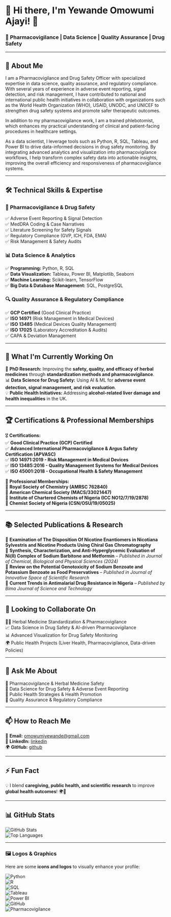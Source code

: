 
# 🌟 **Hi there, I'm Yewande Omowumi Ajayi!** 👋  

### 🚀 **Pharmacovigilance | Data Science | Quality Assurance | Drug Safety**  

---

## 🔬 **About Me**  

I am a Pharmacovigilance and Drug Safety Officer with specialized expertise in data science, quality assurance, and regulatory compliance. With several years of experience in adverse event reporting, signal detection, and risk management, I have contributed to national and international public health initiatives in collaboration with organizations such as the World Health Organization (WHO), USAID, UNODC, and UNICEF to strengthen drug safety systems and promote safer therapeutic outcomes.

In addition to my pharmacovigilance work, I am a trained phlebotomist, which enhances my practical understanding of clinical and patient-facing procedures in healthcare settings.

As a data scientist, I leverage tools such as Python, R, SQL, Tableau, and Power BI to drive data-informed decisions in drug safety monitoring. By integrating advanced analytics and visualization into pharmacovigilance workflows, I help transform complex safety data into actionable insights, improving the overall efficiency and responsiveness of pharmacovigilance systems.

---

## 🛠 **Technical Skills & Expertise**  

### 🏥 **Pharmacovigilance & Drug Safety**  
✅ Adverse Event Reporting & Signal Detection  
✅ MedDRA Coding & Case Narratives  
✅ Literature Screening for Safety Signals  
✅ Regulatory Compliance (GVP, ICH, FDA, EMA)  
✅ Risk Management & Safety Audits  

### 📊 **Data Science & Analytics**  
✅ **Programming:** Python, R, SQL  
✅ **Data Visualization:** Tableau, Power BI, Matplotlib, Seaborn  
✅ **Machine Learning:** Scikit-learn, TensorFlow  
✅ **Big Data & Database Management:** SQL, PostgreSQL  

### 🔍 **Quality Assurance & Regulatory Compliance**  
✅ **GCP Certified** (Good Clinical Practice)  
✅ **ISO 14971** (Risk Management in Medical Devices)  
✅ **ISO 13485** (Medical Devices Quality Management)  
✅ **ISO 17025** (Laboratory Accreditation & Audits)  
✅ CAPA & Deviation Management  

---

## 🎯 **What I'm Currently Working On**  
🔬 **PhD Research:** Improving the **safety, quality, and efficacy of herbal medicines** through **standardization methods and pharmacovigilance**.  
📊 **Data Science for Drug Safety:** Using AI & ML for **adverse event detection, signal management, and risk evaluation**.  
💡 **Public Health Initiatives:** Addressing **alcohol-related liver damage and health inequalities** in the UK.  

---

## 🏆 **Certifications & Professional Memberships**  

🎖 **Certifications:**  
✅ **Good Clinical Practice (GCP) Certified**  
✅ **Advanced International Pharmacovigilance & Argus Safety Certification (APVASC)**  
✅ **ISO 14971:2019 - Risk Management in Medical Devices**  
✅ **ISO 13485:2016 - Quality Management Systems for Medical Devices**  
✅ **ISO 45001:2018 - Occupational Health & Safety Management**  

👥 **Professional Memberships:**  
🔹 **Royal Society of Chemistry (AMRSC 762840)**  
🔹 **American Chemical Society (MACS/33021447)**  
🔹 **Institute of Chartered Chemists of Nigeria (ICC NO12/7/19/2878)**  
🔹 **Chemist Society of Nigeria (CSN/OSU/19/05025)**  

---

## 📚 **Selected Publications & Research**  

📄 **Examination of The Disposition Of Nicotine Enantiomers in Nicotiana Sylvestris and Nicotine Products Using Chiral Gas Chromatography**  
📄 **Synthesis, Characterization, and Anti-Hyperglycemic Evaluation of Ni(II) Complex of Sodium Barbitone and Metformin** – *Published in Journal of Chemical, Biological and Physical Sciences (2024)*  
📄 **Review on the Potential Genotoxicity of Sodium Benzoate and Potassium Benzoate as Food Preservatives** – *Published in Journal of Innovative Space of Scientific Research*  
📄 **Current Trends in Antimalarial Drug Resistance in Nigeria** – *Published by Bima Journal of Science and Technology*  

---

## 🤝 **Looking to Collaborate On**  
👩‍⚕️ Herbal Medicine Standardization & Pharmacovigilance  
📈 Data Science in Drug Safety & AI-driven Pharmacovigilance  
📊 Advanced Visualization for Drug Safety Monitoring  
🌍 Public Health Projects (Liver Health, Pharmacovigilance, Data-driven Policies)  

---

## 💬 **Ask Me About**  
🔹 Pharmacovigilance & Herbal Medicine Safety  
🔹 Data Science for Drug Safety & Adverse Event Reporting  
🔹 Public Health Strategies & Health Promotion  
🔹 Quality Assurance & Regulatory Compliance  

---

## 📫 **How to Reach Me**  

📧 **Email:** [omowumiyewande@gmail.com](mailto:omowumiyewande@gmail.com)  
🔗 **LinkedIn:** [linkedin](https://www.linkedin.com/in/yewande-omowumi-ajayi/)  
🌍 **GitHub:** [github](https://github.com/Wemije)  

---

## ⚡ **Fun Fact**  
💡 I blend **caregiving, public health, and scientific research** to improve **global health outcomes**! 🌍💊  

---

## 📊 **GitHub Stats**  

![GitHub Stats](https://github-readme-stats.vercel.app/api?username=YOUR-GITHUB-USERNAME&show_icons=true&theme=radical)  
![Top Languages](https://github-readme-stats.vercel.app/api/top-langs/?username=YOUR-GITHUB-USERNAME&layout=compact&theme=radical)  

---

### 🖼️ **Logos & Graphics**  

Here are some **icons and logos** to visually enhance your profile:  

![Python](https://img.shields.io/badge/Python-3776AB?style=for-the-badge&logo=python&logoColor=white)  
![R](https://img.shields.io/badge/R-276DC3?style=for-the-badge&logo=r&logoColor=white)  
![SQL](https://img.shields.io/badge/SQL-CC2927?style=for-the-badge&logo=microsoft-sql-server&logoColor=white)  
![Tableau](https://img.shields.io/badge/Tableau-E97627?style=for-the-badge&logo=Tableau&logoColor=white)  
![Power BI](https://img.shields.io/badge/PowerBI-F2C811?style=for-the-badge&logo=power-bi&logoColor=black)  
![GitHub](https://img.shields.io/badge/GitHub-181717?style=for-the-badge&logo=github&logoColor=white)  
![Pharmacovigilance](https://img.shields.io/badge/Pharmacovigilance-004080?style=for-the-badge&logoColor=white) 
